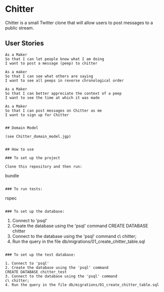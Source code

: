 Chitter 
=================

Chitter is a small Twitter clone that will allow users to post messages to a public stream.

## User Stories

```
As a Maker
So that I can let people know what I am doing  
I want to post a message (peep) to chitter

As a maker
So that I can see what others are saying  
I want to see all peeps in reverse chronological order

As a Maker
So that I can better appreciate the context of a peep
I want to see the time at which it was made

As a Maker
So that I can post messages on Chitter as me
I want to sign up for Chitter


## Domain Model

(see Chitter_domain_model.jgp)


## How to use

### To set up the project

Clone this repository and then run:

```
bundle
```

### To run tests:

```
rspec
```

### To set up the database:

```
1. Connect to 'psql'
2. Create the database using the 'psql' command
CREATE DATABASE chitter
3. Connect to the database using the 'psql' command
c\ chitter;
4. Run the query in the file db/migrations/01_create_chitter_table.sql
```

### To set up the test database:

1. Connect to 'psql'
2. Create the database using the 'psql' command
CREATE DATABASE chitter_test
3. Connect to the database using the 'psql' command
c\ chitter;
4. Run the query in the file db/migrations/01_create_chitter_table.sql

```